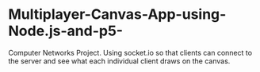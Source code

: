 # Multiplayer-Canvas-App-using-Node.js-and-p5-
Computer Networks Project. Using socket.io so that clients can connect to the server and see what each individual client draws on the canvas.
